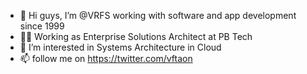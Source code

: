 - 👋 Hi guys, I’m @VRFS working with software and app development since 1999
- 👨‍💻 Working as Enterprise Solutions Architect at PB Tech 
- 👀 I’m interested in Systems Architecture in Cloud
- 📫 follow me on https://twitter.com/vftaon 

<!---
VRFS/VRFS is a ✨ special ✨ repository because its `README.md` (this file) appears on your GitHub profile.
You can click the Preview link to take a look at your changes.
--->
